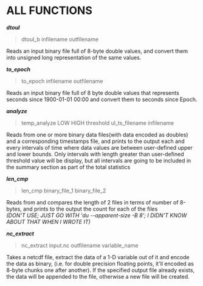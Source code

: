# ALL FUNCTIONS

***dtoul***  
> dtoul\_b infilename outfilename

Reads an input binary file full of 8-byte double values, and convert them
into unsigned long representation of the same values.  

***to_epoch***  
> to\_epoch infilename outfilename

Reads an input binary file full of 8 byte double values that represents
seconds since 1900-01-01 00:00 and convert them to seconds since Epoch.  

***analyze***  
> temp\_analyze LOW HIGH threshold ul\_ts\_filename infilename

Reads from one or more binary data files(with data encoded as doubles) and a corresponding
timestamps file, and prints to the output each and every intervals of time where data values 
are between user-defined upper and lower bounds. Only intervals with length greater than 
user-defined threshold value will be display, but all intervals are going to be included in the
summary section as part of the total statistics  

***len_cmp***  
> len\_cmp binary\_file\_1 binary\_file\_2

Reads from and compares the length of 2 files in terms of number of 8-bytes, and prints to the
output the count for each of the files  
_(DON'T USE; JUST GO WITH 'du --apparent-size -B 8'; I DIDN'T KNOW ABOUT THAT WHEN I WROTE IT)_  

***nc_extract***  
> nc\_extract input.nc outfilename variable\_name

Takes a netcdf file, extract the data of a 1-D variable out of it and encode the data as binary,
(i.e. for double precision floating points, it'll encoded as 8-byte chunks one after another). If
the specified output file already exists, the data will be appended to the file, otherwise a new
file will be created.  
